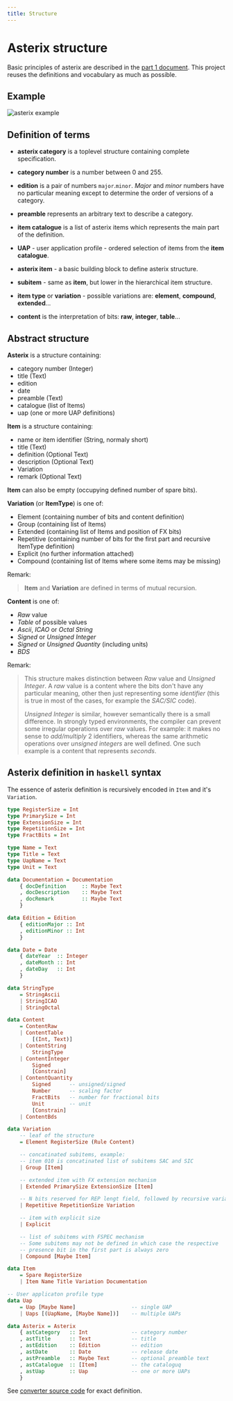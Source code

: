 ```yaml
---
title: Structure
---
```


# Asterix structure

Basic principles of asterix are described in the
[part 1 document](https://www.eurocontrol.int/publication/eurocontrol-specification-surveillance-data-exchange-part-i).
This project reuses the definitions and vocabulary as much as possible.

## Example

![asterix example](/images/asterix-example.svg.png)

## Definition of terms

* **asterix category** is a toplevel structure containing complete specification.

* **category number** is a number between 0 and 255.

* **edition** is a pair of numbers `major`.`minor`. *Major* and *minor* numbers have no particular meaning
  except to determine the order of versions of a category.

* **preamble** represents an arbitrary text to describe a category.

* **item catalogue** is a list of asterix items which represents the main part of the definition.

* **UAP** - user application profile - ordered selection of items from the **item catalogue**.

* **asterix item** - a basic building block to define asterix structure.

* **subitem** - same as **item**, but lower in the hierarchical item structure.

* **item type** or **variation** - possible variations are: **element**, **compound**, **extended**...

* **content** is the interpretation of bits: **raw**, **integer**, **table**...

## Abstract structure

**Asterix** is a structure containing:

- category number (Integer)
- title (Text)
- edition
- date
- preamble (Text)
- catalogue (list of Items)
- uap (one or more UAP definitions)

**Item** is a structure containing:

- name or item identifier (String, normaly short)
- title (Text)
- definition (Optional Text)
- description (Optional Text)
- Variation
- remark (Optional Text)

**Item** can also be empty (occupying defined number of spare bits).

**Variation** (or **ItemType**) is one of:

- Element (containing number of bits and content definition)
- Group (containing list of Items)
- Extended (containing list of Items and position of FX bits)
- Repetitive (containing number of bits for the first part and recursive ItemType definition)
- Explicit (no further information attached)
- Compound (containing list of Items where some items may be missing)

Remark:

> **Item** and **Variation** are defined in terms of mutual recursion.

**Content** is one of:

- *Raw* value
- *Table* of possible values
- *Ascii*, *ICAO* or *Octal String*
- *Signed* or *Unsigned Integer*
- *Signed* or *Unsigned Quantity* (including units)
- *BDS*

Remark:

> This structure makes distinction between *Raw* value and *Unsigned Integer*.
> A *raw* value is a content where the bits don't have any particular meaning,
> other then just representing some *identifier* (this is true in most of the
> cases, for example the *SAC/SIC* code).
>
> *Unsigned Integer* is similar, however semantically there is a small difference.
> In strongly typed environments, the compiler can prevent some irregular
> operations over *raw* values. For example: it makes no sense to
> *add/multiply* 2 identifiers, whereas the same arithmetic operations over
> *unsigned integers* are well defined. One such example is a content that
> represents *seconds*.

## Asterix definition in `haskell` syntax

The essence of asterix definition is recursively encoded in `Item` and it's `Variation`.

```haskell
type RegisterSize = Int
type PrimarySize = Int
type ExtensionSize = Int
type RepetitionSize = Int
type FractBits = Int

type Name = Text
type Title = Text
type UapName = Text
type Unit = Text

data Documentation = Documentation
    { docDefinition     :: Maybe Text
    , docDescription    :: Maybe Text
    , docRemark         :: Maybe Text
    }

data Edition = Edition
    { editionMajor :: Int
    , editionMinor :: Int
    }

data Date = Date
    { dateYear  :: Integer
    , dateMonth :: Int
    , dateDay   :: Int
    }

data StringType
    = StringAscii
    | StringICAO
    | StringOctal

data Content
    = ContentRaw
    | ContentTable
        [(Int, Text)]
    | ContentString
        StringType
    | ContentInteger
        Signed
        [Constrain]
    | ContentQuantity
        Signed      -- unsigned/signed
        Number      -- scaling factor
        FractBits   -- number for fractional bits
        Unit        -- unit
        [Constrain]
    | ContentBds

data Variation
    -- leaf of the structure
    = Element RegisterSize (Rule Content)

    -- concatinated subitems, example:
    -- item 010 is concatinated list of subitems SAC and SIC
    | Group [Item]

    -- extended item with FX extension mechanism
    | Extended PrimarySize ExtensionSize [Item]

    -- N bits reserved for REP lengt field, followed by recursive variation
    | Repetitive RepetitionSize Variation

    -- item with explicit size
    | Explicit

    -- list of subitems with FSPEC mechanism
    -- Some subitems may not be defined in which case the respective
    -- presence bit in the first part is always zero
    | Compound [Maybe Item]

data Item
    = Spare RegisterSize
    | Item Name Title Variation Documentation

-- User applicaton profile type
data Uap
    = Uap [Maybe Name]                  -- single UAP
    | Uaps [(UapName, [Maybe Name])]    -- multiple UAPs

data Asterix = Asterix
    { astCategory   :: Int              -- category number
    , astTitle      :: Text             -- title
    , astEdition    :: Edition          -- edition
    , astDate       :: Date             -- release date
    , astPreamble   :: Maybe Text       -- optional preamble text
    , astCatalogue  :: [Item]           -- the cataloguq
    , astUap        :: Uap              -- one or more UAPs
    }
```

See [converter source code](https://github.com/zoranbosnjak/asterix-specs/blob/master/converter/src/Data/Asterix/Types.hs)
for exact definition.

